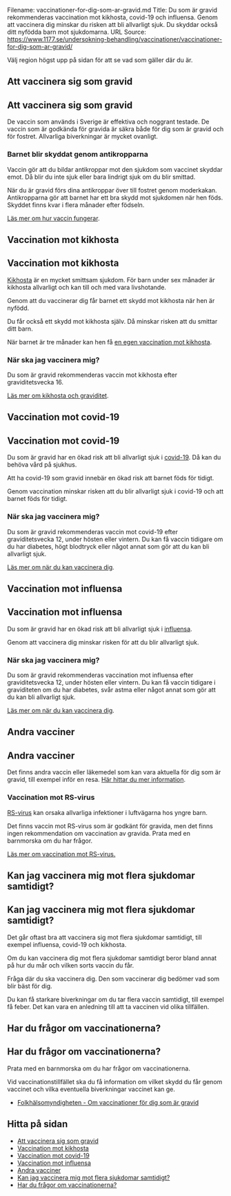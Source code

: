Filename: vaccinationer-for-dig-som-ar-gravid.md
Title: Du som är gravid rekommenderas vaccination mot kikhosta, covid-19 och influensa. Genom att vaccinera dig minskar du risken att bli allvarligt sjuk. Du skyddar också ditt nyfödda barn mot sjukdomarna.
URL Source: https://www.1177.se/undersokning-behandling/vaccinationer/vaccinationer-for-dig-som-ar-gravid/

Välj region högst upp på sidan för att se vad som gäller där du är.

Att vaccinera sig som gravid
----------------------------

Att vaccinera sig som gravid
----------------------------

De vaccin som används i Sverige är effektiva och noggrant testade. De vaccin som är godkända för gravida är säkra både för dig som är gravid och för fostret. Allvarliga biverkningar är mycket ovanligt.

### Barnet blir skyddat genom antikropparna

Vaccin gör att du bildar antikroppar mot den sjukdom som vaccinet skyddar emot. Då blir du inte sjuk eller bara lindrigt sjuk om du blir smittad.

När du är gravid förs dina antikroppar över till fostret genom moderkakan. Antikropparna gör att barnet har ett bra skydd mot sjukdomen när hen föds. Skyddet finns kvar i flera månader efter födseln.

[Läs mer om hur vaccin fungerar](https://www.1177.se/undersokning-behandling/vaccinationer/sa-fungerar-vaccin/).

Vaccination mot kikhosta
------------------------

Vaccination mot kikhosta
------------------------

[Kikhosta](https://www.1177.se/sjukdomar--besvar/lungor-och-luftvagar/hosta-och-slem-i-luftvagarna/kikhosta/) är en mycket smittsam sjukdom. För barn under sex månader är kikhosta allvarligt och kan till och med vara livshotande.

Genom att du vaccinerar dig får barnet ett skydd mot kikhosta när hen är nyfödd.

Du får också ett skydd mot kikhosta själv. Då minskar risken att du smittar ditt barn.

När barnet är tre månader kan hen få [en egen vaccination mot kikhosta](https://www.1177.se/undersokning-behandling/vaccinationer/vaccinationsprogrammet-for-barn/).

### När ska jag vaccinera mig?

Du som är gravid rekommenderas vaccin mot kikhosta efter graviditetsvecka 16.

[Läs mer om kikhosta och graviditet](https://www.1177.se/sjukdomar--besvar/lungor-och-luftvagar/hosta-och-slem-i-luftvagarna/kikhosta/#section-14599).

Vaccination mot covid-19
------------------------

Vaccination mot covid-19
------------------------

Du som är gravid har en ökad risk att bli allvarligt sjuk i [covid-19](https://www.1177.se/sjukdomar--besvar/lungor-och-luftvagar/inflammation-och-infektion-ilungor-och-luftror/om-covid-19--coronavirus/covid-19-coronavirus/). Då kan du behöva vård på sjukhus.

Att ha covid-19 som gravid innebär en ökad risk att barnet föds för tidigt.

Genom vaccination minskar risken att du blir allvarligt sjuk i covid-19 och att barnet föds för tidigt.

### När ska jag vaccinera mig?

Du som är gravid rekommenderas vaccin mot covid-19 efter graviditetsvecka 12, under hösten eller vintern. Du kan få vaccin tidigare om du har diabetes, högt blodtryck eller något annat som gör att du kan bli allvarligt sjuk.

[Läs mer om när du kan vaccinera dig](https://www.1177.se/sjukdomar--besvar/lungor-och-luftvagar/inflammation-och-infektion-ilungor-och-luftror/om-covid-19--coronavirus/om-vaccin-mot-covid-19/vaccination-mot-covid-19/).

Vaccination mot influensa
-------------------------

Vaccination mot influensa
-------------------------

Du som är gravid har en ökad risk att bli allvarligt sjuk i [influensa](https://www.1177.se/sjukdomar--besvar/infektioner/forkylning-och-influensa/influensa/).

Genom att vaccinera dig minskar risken för att du blir allvarligt sjuk.

### När ska jag vaccinera mig?

Du som är gravid rekommenderas vaccination mot influensa efter graviditetsvecka 12, under hösten eller vintern. Du kan få vaccin tidigare i graviditeten om du har diabetes, svår astma eller något annat som gör att du kan bli allvarligt sjuk.

[Läs mer om när du kan vaccinera dig](https://www.1177.se/undersokning-behandling/vaccinationer/vaccination-mot-influensa/).

Andra vacciner
--------------

Andra vacciner
--------------

Det finns andra vaccin eller läkemedel som kan vara aktuella för dig som är gravid, till exempel inför en resa. [Här hittar du mer information](https://www.1177.se/undersokning-behandling/vaccinationer/).

### Vaccination mot RS-virus

[RS-virus](https://www.1177.se/sjukdomar--besvar/lungor-och-luftvagar/inflammation-och-infektion-ilungor-och-luftror/rs-virus-hos-barn/) kan orsaka allvarliga infektioner i luftvägarna hos yngre barn.

Det finns vaccin mot RS-virus som är godkänt för gravida, men det finns ingen rekommendation om vaccination av gravida. Prata med en barnmorska om du har frågor.

[Läs mer om vaccination mot RS-virus.](https://www.1177.se/undersokning-behandling/vaccinationer/vaccination-mot-rs-virus/)

Kan jag vaccinera mig mot flera sjukdomar samtidigt?
----------------------------------------------------

Kan jag vaccinera mig mot flera sjukdomar samtidigt?
----------------------------------------------------

Det går oftast bra att vaccinera sig mot flera sjukdomar samtidigt, till exempel influensa, covid-19 och kikhosta.

Om du kan vaccinera dig mot flera sjukdomar samtidigt beror bland annat på hur du mår och vilken sorts vaccin du får.

Fråga där du ska vaccinera dig. Den som vaccinerar dig bedömer vad som blir bäst för dig.

Du kan få starkare biverkningar om du tar flera vaccin samtidigt, till exempel få feber. Det kan vara en anledning till att ta vaccinen vid olika tillfällen.

Har du frågor om vaccinationerna?
---------------------------------

Har du frågor om vaccinationerna?
---------------------------------

Prata med en barnmorska om du har frågor om vaccinationerna.

Vid vaccinationstillfället ska du få information om vilket skydd du får genom vaccinet och vilka eventuella biverkningar vaccinet kan ge.

*   [Folkhälsomyndigheten - Om vaccinationer för dig som är gravid](https://www.1177.se/lankbiblioteket/nationella-lankar/f/www.folkhalsomyndigheten.se/om-vaccinationer-for-dig-som-ar-gravid-folkhalsomyndigheten/)

Hitta på sidan
--------------

*   [Att vaccinera sig som gravid](https://www.1177.se/undersokning-behandling/vaccinationer/vaccinationer-for-dig-som-ar-gravid/#section-192530)
*   [Vaccination mot kikhosta](https://www.1177.se/undersokning-behandling/vaccinationer/vaccinationer-for-dig-som-ar-gravid/#section-192533)
*   [Vaccination mot covid-19](https://www.1177.se/undersokning-behandling/vaccinationer/vaccinationer-for-dig-som-ar-gravid/#section-192537)
*   [Vaccination mot influensa](https://www.1177.se/undersokning-behandling/vaccinationer/vaccinationer-for-dig-som-ar-gravid/#section-192538)
*   [Andra vacciner](https://www.1177.se/undersokning-behandling/vaccinationer/vaccinationer-for-dig-som-ar-gravid/#section-192541)
*   [Kan jag vaccinera mig mot flera sjukdomar samtidigt?](https://www.1177.se/undersokning-behandling/vaccinationer/vaccinationer-for-dig-som-ar-gravid/#section-192542)
*   [Har du frågor om vaccinationerna?](https://www.1177.se/undersokning-behandling/vaccinationer/vaccinationer-for-dig-som-ar-gravid/#section-192543)